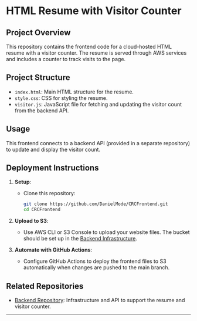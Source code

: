 # HTML Resume with Visitor Counter

## Project Overview
This repository contains the frontend code for a cloud-hosted HTML resume with a visitor counter. The resume is served through AWS services and includes a counter to track visits to the page.

## Project Structure
- `index.html`: Main HTML structure for the resume.
- `style.css`: CSS for styling the resume.
- `visitor.js`: JavaScript file for fetching and updating the visitor count from the backend API.

## Usage
This frontend connects to a backend API (provided in a separate repository) to update and display the visitor count.

## Deployment Instructions
1. **Setup**:
   - Clone this repository:
     ```bash
     git clone https://github.com/DanielMode/CRCFrontend.git
     cd CRCFrontend
     ```

2. **Upload to S3**:
   - Use AWS CLI or S3 Console to upload your website files. The bucket should be set up in the [Backend Infrastructure](https://github.com/DanielMode/CRCBackend).

3. **Automate with GitHub Actions**:
   - Configure GitHub Actions to deploy the frontend files to S3 automatically when changes are pushed to the main branch.

## Related Repositories
- [Backend Repository](https://github.com/DanielMode/CRCBackend): Infrastructure and API to support the resume and visitor counter.

---

